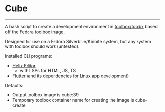 # Cube

---

A bash script to create a development environment in [toolbox/toolbx](https://containertoolbx.org/) based off the Fedora toolbox image.

Designed for use on a Fedora Silverblue/Kinoite system, but any system with toolbox should work (untested).

Installed CLI programs:
- [Helix Editor](https://helix-editor.com/)
    - with LSPs for HTML, JS, TS
- [Flutter](https://flutter.dev/) (and its dependencies for Linux app development)

Defaults:
- Output toolbox image is cube:39
- Temporary toolbox container name for creating the image is cube-create
